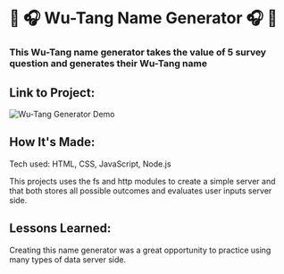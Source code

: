 # 🎤 🎧 Wu-Tang Name Generator 🎧 🎤


### This Wu-Tang name generator takes the value of 5 survey question and generates their Wu-Tang name

## Link to Project: 

![Wu-Tang Generator Demo](url)

## How It's Made:
Tech used: HTML, CSS, JavaScript, Node.js

This projects uses the fs and http modules to create a simple server and that both stores all possible outcomes and evaluates user inputs server side.


## Lessons Learned:
Creating this name generator was a great opportunity to practice using many types of data server side. 
